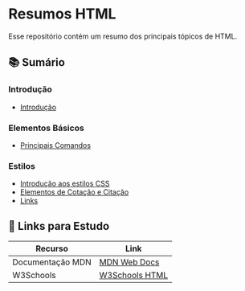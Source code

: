 # Resumos HTML
Esse repositório contém um resumo dos principais tópicos de HTML.

## 📚 Sumário

### Introdução
- [Introdução](Resumos%20HTML/HTMLp1.md)
  
### Elementos Básicos
- [Principais Comandos]()
  
### Estilos
- [Introdução aos estilos CSS]() 
- [Elementos de Cotação e Citação]()
- [Links]()


## 📌 Links para Estudo

| Recurso | Link |
|------|------|
| Documentação MDN |[MDN Web Docs](https://developer.mozilla.org/pt-BR/docs/Web/HTML)|
| W3Schools | [W3Schools HTML](https://www.w3schools.com/html/)


